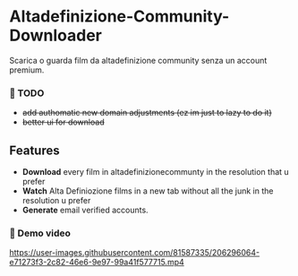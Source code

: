 # Altadefinizione-Community-Downloader
Scarica o guarda film da altadefinizione community senza un account premium.

### 🧱 TODO
- ~~add authomatic new domain adjustments (ez im just to lazy to do it)~~
- ~~better ui for download~~

## Features
- **Download** every film in altadefinizionecommunty in the resolution that u prefer
- **Watch** Alta Definiozione films in a new tab without all the junk in the resolution u prefer
- **Generate** email verified accounts.

### 🎥 Demo video
https://user-images.githubusercontent.com/81587335/206296064-e71273f3-2c82-46e6-9e97-99a41f577715.mp4

